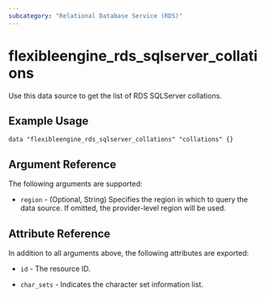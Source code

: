 ```yaml
---
subcategory: "Relational Database Service (RDS)"
---
```


# flexibleengine_rds_sqlserver_collations

Use this data source to get the list of RDS SQLServer collations.

## Example Usage

```hcl
data "flexibleengine_rds_sqlserver_collations" "collations" {}
```

## Argument Reference

The following arguments are supported:

* `region` - (Optional, String) Specifies the region in which to query the data source.
  If omitted, the provider-level region will be used.

## Attribute Reference

In addition to all arguments above, the following attributes are exported:

* `id` - The resource ID.

* `char_sets` - Indicates the character set information list.
